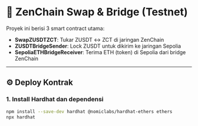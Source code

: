 # 🔁 ZenChain Swap & Bridge (Testnet)

Proyek ini berisi 3 smart contract utama:

- **SwapZUSDTZCT**: Tukar ZUSDT ↔ ZCT di jaringan ZenChain
- **ZUSDTBridgeSender**: Lock ZUSDT untuk dikirim ke jaringan Sepolia
- **SepoliaETHBridgeReceiver**: Terima ETH (token) di Sepolia dari bridge ZenChain

---

## ⚙️ Deploy Kontrak

### 1. Install Hardhat dan dependensi

```bash
npm install --save-dev hardhat @nomiclabs/hardhat-ethers ethers
npx hardhat
